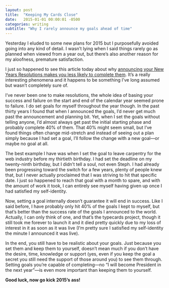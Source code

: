 ```yaml
---
layout: post
title:  "Keeping My Cards Close"
date:   2015-01-01 00:00:01 -0500
categories: writing
subtitle: "Why I rarely announce my goals ahead of time"
---
```


Yesterday I eluded to some new plans for 2015 but I purposefully avoided going into any kind of detail. I wasn’t lying when I said things rarely go as planned when viewed from a year out, but there’s also another reason for my aloofness, premature satisfaction.

I just so happened to see this article today about why [announcing your New Years Resolutions makes you less likely to complete them](http://sivers.org/zipit). It’s a really interesting phenomena and it happens to be something I’ve long assumed but wasn’t completely sure of.

I’ve never been one to make resolutions, the whole idea of basing your success and failure on the start and end of the calendar year seemed prone to failure. I do set goals for myself throughout the year though. In the past thirty years I found that when I announced the goals, I’d never get much past the announcement and planning bit. Yet, when I set the goals without telling anyone, I’d almost always get past the initial starting phase and probably complete 40% of them. That 40% might seem small, but I’ve found things often change mid-stretch and instead of seeing out a plan simply because I had set a goal, I’ll follow the change with a new goal—or maybe no goal at all.

The best example I have was when I set the goal to leave carpentry for the web industry before my thirtieth birthday. I had set the deadline on my twenty-ninth birthday, but I didn’t tell a soul, not even Steph. I had already been progressing toward the switch for a few years, plenty of people knew that, but I never actually proclaimed that I was striving to hit that specific date. I just so happened to reach that goal with a month to spare, and with the amount of work it took, I can entirely see myself having given up once I had satisfied my self-identity.

Now, setting a goal internally doesn’t guarantee it will end in success. Like I said before, I have probably only hit 40% of the goals I kept to myself, but that’s better than the success rate of the goals I announced to the world. Actually, I can only think of one, and that’s the typecards project, though it still took me forever to launch it and it died pretty quickly due to my loss of interest in it as soon as it was live (I’m pretty sure I satisfied my self-identity the minute I announced it was live).

In the end, you still have to be realistic about your goals. Just because you set them and keep them to yourself, doesn’t mean much if you don’t have the desire, time, knowledge or support (yes, even if you keep the goal a secret you still need the support of those around you) to see them through. Setting goals you’re capable of completing—no “I will become President in the next year”—is even more important than keeping them to yourself.

__Good luck, now go kick 2015’s ass!__
